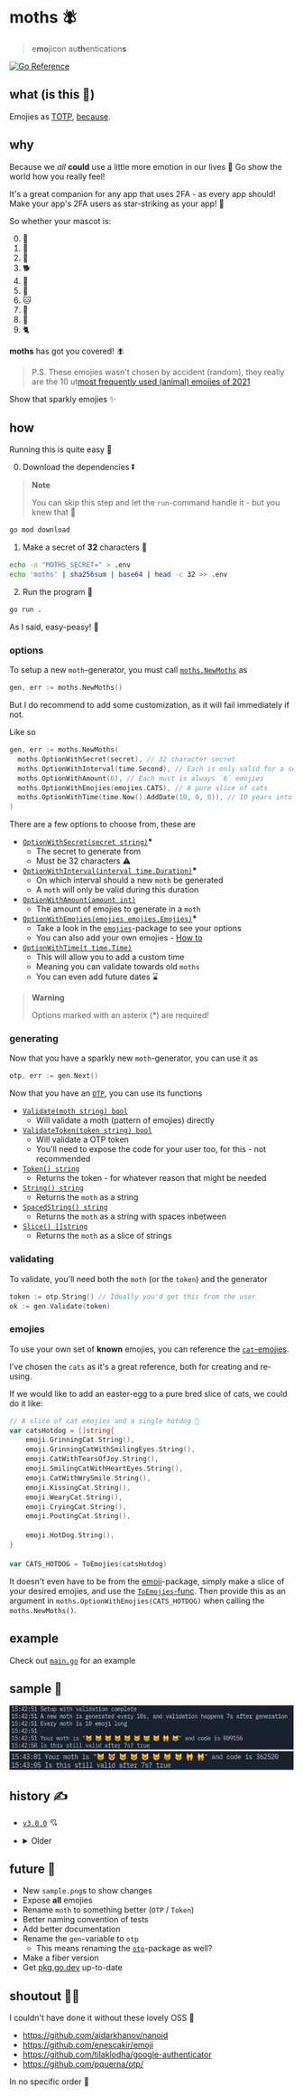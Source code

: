 # moths 🪰

> e**mo**jicon au**th**entication**s**

[![Go Reference](https://pkg.go.dev/badge/github.com/Mobilpadde/moths.svg)](https://pkg.go.dev/github.com/Mobilpadde/moths)

## what (is this 💩)

Emojies as [TOTP](https://rublon.com/blog/hotp-totp-difference/), [because](#why).

## why

Because we _all_ **could** use a little more emotion in our lives 🤗 Go show the world how you really feel!

It's a great companion for any app that uses 2FA - as every app should! Make your app's 2FA users as star-striking as your app! 🤩

So whether your mascot is:

0. 🦋
1. 🐰
2. 🐶
3. 🐕
4. 🐷
5. 🐥
6. 🐱
7. 🐣
8. 🐻
9. 🐈

**moths** has got you covered! 🪰

> P.S. These emojies wasn't chosen by accident (random), they really are the 10 ut[most frequently used (animal) emojies of 2021](https://home.unicode.org/emoji/emoji-frequency/)

Show that sparkly emojies ✨

## how

Running this is quite easy 💨

0. Download the dependencies ⏬

> **Note**
>
> You can skip this step and let the `run`-command handle it - but you knew that 🧠

```sh
go mod download
```

1. Make a secret of **32** characters 🔐

```sh
echo -n "MOTHS_SECRET=" > .env
echo 'moths' | sha256sum | base64 | head -c 32 >> .env
```

2. Run the program 🏃

```sh
go run .
```

As I said, easy-peasy! 💖

### options

To setup a new `moth`-generator, you must call [`moths.NewMoths`](moths/new.go#L9-L43) as

```go
gen, err := moths.NewMoths()
```

But I do recommend to add some customization, as it will fail immediately if not.

Like so

```go
gen, err := moths.NewMoths(
  moths.OptionWithSecret(secret), // 32 character secret
  moths.OptionWithInterval(time.Second), // Each is only valid for a second
  moths.OptionWithAmount(6), // Each must is always `6` emojies
  moths.OptionWithEmojies(emojies.CATS), // A pure slice of cats
  moths.OptionWithTime(time.Now().AddDate(10, 0, 0)), // 10 years into the future
)
```

There are a few options to choose from, these are

- [`OptionWithSecret(secret string)`](moths/options.go#L29-L45)**\***
  - The secret to generate from
  - Must be 32 characters ⚠
- [`OptionWithInterval(interval time.Duration)`](moths/options.go#L47-L56)**\***
  - On which interval should a new `moth` be generated
  - A `moth` will only be valid during this duration
- [`OptionWithAmount(amount int)`](moths/options.go#L58-L67)
  - The amount of emojies to generate in a `moth`
- [`OptionWithEmojies(emojies emojies.Emojies)`](moths/options.go#L69-L78)**\***
  - Take a look in the [`emojies`](moths/emojies)-package to see your options
  - You can also add your own emojies - [How to](#emojies)
- [`OptionWithTime(t time.Time)`](moths/options.go#L80-L85)
  - This will allow you to add a custom time
  - Meaning you can validate towards old `moths`
  - You can even add future dates ⌛

> **Warning**
>
> Options marked with an asterix (\*) are required!

### generating

Now that you have a sparkly new `moth`-generator, you can use it as

```go
otp, err := gen.Next()
```

Now that you have an [`OTP`](moths/otp), you can use its functions

- [`Validate(moth string) bool`](moths/otp/validate.go#L3-L5)
  - Will validate a moth (pattern of emojies) directly
- [`ValidateToken(token string) bool`](moths/otp/validate.go#L7-L9)
  - Will validate a OTP token
  - You'll need to expose the code for your user too, for this - not recommended
- [`Token() string`](moths/otp/config.go#L12-L14)
  - Returns the token - for whatever reason that might be needed
- [`String() string`](moths/otp/config.go#L16-L18)
  - Returns the `moth` as a string
- [`SpacedString() string`](moths/otp/config.go#L20-L22)
  - Returns the `moth` as a string with spaces inbetween
- [`Slice() []string`](moths/otp/config.go#L24-L26)
  - Returns the `moth` as a slice of strings

### validating

To validate, you'll need both the `moth` (or the `token`) and the generator

```go
token := otp.String() // Ideally you'd get this from the user
ok := gen.Validate(token)
```

### emojies

To use your own set of **known** emojies, you can reference the [`cat`-emojies](moths/emojies/cats.go).

I've chosen the `cats` as it's a great reference, both for creating and re-using.

If we would like to add an easter-egg to a pure bred slice of cats, we could do it like:

```go
// A slice of cat emojies and a single hotdog 🌭
var catsHotdog = []string{
	emoji.GrinningCat.String(),
	emoji.GrinningCatWithSmilingEyes.String(),
	emoji.CatWithTearsOfJoy.String(),
	emoji.SmilingCatWithHeartEyes.String(),
	emoji.CatWithWrySmile.String(),
	emoji.KissingCat.String(),
	emoji.WearyCat.String(),
	emoji.CryingCat.String(),
	emoji.PoutingCat.String(),

	emoji.HotDog.String(),
}

var CATS_HOTDOG = ToEmojies(catsHotdog)
```

It doesn't even have to be from the [emoji](https://github.com/enescakir/emoji)-package,
simply make a slice of your desired emojies, and use the [`ToEmojies`-func](moths/emojies/helper.go#L5-L19).
Then provide this as an argument in `moths.OptionWithEmojies(CATS_HOTDOG)` when calling the `moths.NewMoths()`.

## example

Check out [`main.go`](main.go) for an example

## sample 🤔

![First generation of a moth](./data/sample.png)
![Second generation of a moth](./data/sample2.png)

## history ✍

- [`v3.0.0`](https://github.com/Mobilpadde/moths/tree/v3.0.0) 💘

- <details>
    <summary>Older</summary>

  - [`v2.2.2`](https://github.com/Mobilpadde/moths/tree/v2.2.2)
  - [`v2.2.1`](https://github.com/Mobilpadde/moths/tree/v2.2.1)
  - [`v2.2.0`](https://github.com/Mobilpadde/moths/tree/v2.2.0)
  - [`v2.1.0`](https://github.com/Mobilpadde/moths/tree/v2.1.0)
  - [`v2.0.0`](https://github.com/Mobilpadde/moths/tree/v2.0.0)
  - [`v1.0.0`](https://github.com/Mobilpadde/moths/tree/v1.0.0)
  - [`v0.1.0`](https://github.com/Mobilpadde/moths/tree/v0.1)
  </details>

## future 🔮

- New `sample.png`s to show changes
- Expose **all** emojies
- Rename `moth` to something better (`OTP` / `Token`)
- Better naming convention of tests
- Add better documentation
- Rename the `gen`-variable to `otp`
  - This means renaming the [`otp`](moths/otp)-package as well?
- Make a fiber version
- Get [pkg.go.dev](https://pkg.go.dev/github.com/Mobilpadde/moths) up-to-date

## shoutout 📢💨

I couldn't have done it without these lovely OSS 🦾

- <https://github.com/aidarkhanov/nanoid>
- <https://github.com/enescakir/emoji>
- <https://github.com/tilaklodha/google-authenticator>
- <https://github.com/pquerna/otp/>

In no specific order 🤷

